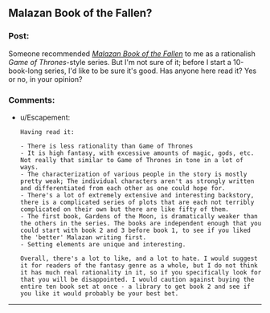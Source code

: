 ## Malazan Book of the Fallen?

### Post:

Someone recommended [*Malazan Book of the Fallen*](http://en.wikipedia.org/wiki/Malazan_Book_of_the_Fallen) to me as a rationalish *Game of Thrones*-style series. But I'm not sure of it; before I start a 10-book-long series, I'd like to be sure it's good. Has anyone here read it? Yes or no, in your opinion?

### Comments:

- u/Escapement:
  ```
  Having read it:

  - There is less rationality than Game of Thrones
  - It is high fantasy, with excessive amounts of magic, gods, etc. Not really that similar to Game of Thrones in tone in a lot of ways.
  - The characterization of various people in the story is mostly pretty weak; The individual characters aren't as strongly written and differentiated from each other as one could hope for.
  - There's a lot of extremely extensive and interesting backstory, there is a complicated series of plots that are each not terribly complicated on their own but there are like fifty of them. 
  - The first book, Gardens of the Moon, is dramatically weaker than the others in the series. The books are independent enough that you could start with book 2 and 3 before book 1, to see if you liked the 'better' Malazan writing first. 
  - Setting elements are unique and interesting. 

  Overall, there's a lot to like, and a lot to hate. I would suggest it for readers of the fantasy genre as a whole, but I do not think it has much real rationality in it, so if you specifically look for that you will be disappointed. I would caution against buying the entire ten book set at once - a library to get book 2 and see if you like it would probably be your best bet.
  ```

---


